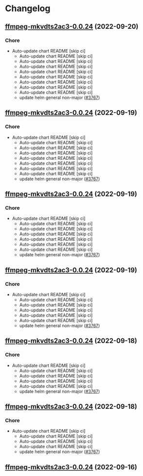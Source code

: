 # Changelog



## [ffmpeg-mkvdts2ac3-0.0.24](https://github.com/truecharts/charts/compare/ffmpeg-mkvdts2ac3-0.0.23...ffmpeg-mkvdts2ac3-0.0.24) (2022-09-20)

### Chore

- Auto-update chart README [skip ci]
  - Auto-update chart README [skip ci]
  - Auto-update chart README [skip ci]
  - Auto-update chart README [skip ci]
  - Auto-update chart README [skip ci]
  - Auto-update chart README [skip ci]
  - Auto-update chart README [skip ci]
  - Auto-update chart README [skip ci]
  - Auto-update chart README [skip ci]
  - update helm general non-major ([#3767](https://github.com/truecharts/charts/issues/3767))




## [ffmpeg-mkvdts2ac3-0.0.24](https://github.com/truecharts/charts/compare/ffmpeg-mkvdts2ac3-0.0.23...ffmpeg-mkvdts2ac3-0.0.24) (2022-09-19)

### Chore

- Auto-update chart README [skip ci]
  - Auto-update chart README [skip ci]
  - Auto-update chart README [skip ci]
  - Auto-update chart README [skip ci]
  - Auto-update chart README [skip ci]
  - Auto-update chart README [skip ci]
  - Auto-update chart README [skip ci]
  - Auto-update chart README [skip ci]
  - update helm general non-major ([#3767](https://github.com/truecharts/charts/issues/3767))




## [ffmpeg-mkvdts2ac3-0.0.24](https://github.com/truecharts/charts/compare/ffmpeg-mkvdts2ac3-0.0.23...ffmpeg-mkvdts2ac3-0.0.24) (2022-09-19)

### Chore

- Auto-update chart README [skip ci]
  - Auto-update chart README [skip ci]
  - Auto-update chart README [skip ci]
  - Auto-update chart README [skip ci]
  - Auto-update chart README [skip ci]
  - Auto-update chart README [skip ci]
  - Auto-update chart README [skip ci]
  - update helm general non-major ([#3767](https://github.com/truecharts/charts/issues/3767))




## [ffmpeg-mkvdts2ac3-0.0.24](https://github.com/truecharts/charts/compare/ffmpeg-mkvdts2ac3-0.0.23...ffmpeg-mkvdts2ac3-0.0.24) (2022-09-19)

### Chore

- Auto-update chart README [skip ci]
  - Auto-update chart README [skip ci]
  - Auto-update chart README [skip ci]
  - Auto-update chart README [skip ci]
  - Auto-update chart README [skip ci]
  - Auto-update chart README [skip ci]
  - update helm general non-major ([#3767](https://github.com/truecharts/charts/issues/3767))




## [ffmpeg-mkvdts2ac3-0.0.24](https://github.com/truecharts/charts/compare/ffmpeg-mkvdts2ac3-0.0.23...ffmpeg-mkvdts2ac3-0.0.24) (2022-09-18)

### Chore

- Auto-update chart README [skip ci]
  - Auto-update chart README [skip ci]
  - Auto-update chart README [skip ci]
  - Auto-update chart README [skip ci]
  - Auto-update chart README [skip ci]
  - update helm general non-major ([#3767](https://github.com/truecharts/charts/issues/3767))




## [ffmpeg-mkvdts2ac3-0.0.24](https://github.com/truecharts/charts/compare/ffmpeg-mkvdts2ac3-0.0.23...ffmpeg-mkvdts2ac3-0.0.24) (2022-09-18)

### Chore

- Auto-update chart README [skip ci]
  - Auto-update chart README [skip ci]
  - Auto-update chart README [skip ci]
  - Auto-update chart README [skip ci]
  - update helm general non-major ([#3767](https://github.com/truecharts/charts/issues/3767))




## [ffmpeg-mkvdts2ac3-0.0.24](https://github.com/truecharts/charts/compare/ffmpeg-mkvdts2ac3-0.0.23...ffmpeg-mkvdts2ac3-0.0.24) (2022-09-16)

